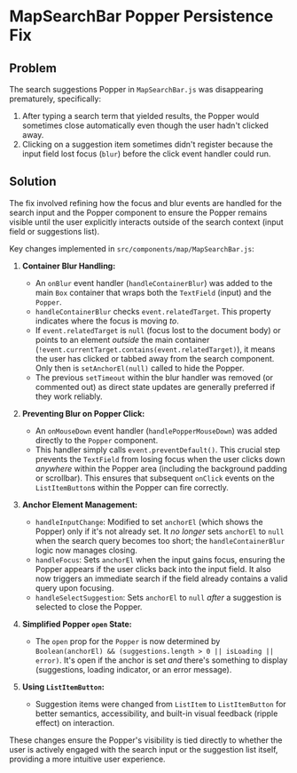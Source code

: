 # MapSearchBar Popper Persistence Fix

## Problem

The search suggestions Popper in `MapSearchBar.js` was disappearing prematurely, specifically:
1.  After typing a search term that yielded results, the Popper would sometimes close automatically even though the user hadn't clicked away.
2.  Clicking on a suggestion item sometimes didn't register because the input field lost focus (`blur`) before the click event handler could run.

## Solution

The fix involved refining how the focus and blur events are handled for the search input and the Popper component to ensure the Popper remains visible until the user explicitly interacts outside of the search context (input field or suggestions list).

Key changes implemented in `src/components/map/MapSearchBar.js`:

1.  **Container Blur Handling:**
    *   An `onBlur` event handler (`handleContainerBlur`) was added to the main `Box` container that wraps both the `TextField` (input) and the `Popper`.
    *   `handleContainerBlur` checks `event.relatedTarget`. This property indicates where the focus is moving *to*.
    *   If `event.relatedTarget` is `null` (focus lost to the document body) or points to an element *outside* the main container (`!event.currentTarget.contains(event.relatedTarget)`), it means the user has clicked or tabbed away from the search component. Only then is `setAnchorEl(null)` called to hide the Popper.
    *   The previous `setTimeout` within the blur handler was removed (or commented out) as direct state updates are generally preferred if they work reliably.

2.  **Preventing Blur on Popper Click:**
    *   An `onMouseDown` event handler (`handlePopperMouseDown`) was added directly to the `Popper` component.
    *   This handler simply calls `event.preventDefault()`. This crucial step prevents the `TextField` from losing focus when the user clicks down *anywhere* within the Popper area (including the background padding or scrollbar). This ensures that subsequent `onClick` events on the `ListItemButton`s within the Popper can fire correctly.

3.  **Anchor Element Management:**
    *   `handleInputChange`: Modified to set `anchorEl` (which shows the Popper) only if it's not already set. It *no longer* sets `anchorEl` to `null` when the search query becomes too short; the `handleContainerBlur` logic now manages closing.
    *   `handleFocus`: Sets `anchorEl` when the input gains focus, ensuring the Popper appears if the user clicks back into the input field. It also now triggers an immediate search if the field already contains a valid query upon focusing.
    *   `handleSelectSuggestion`: Sets `anchorEl` to `null` *after* a suggestion is selected to close the Popper.

4.  **Simplified Popper `open` State:**
    *   The `open` prop for the `Popper` is now determined by `Boolean(anchorEl) && (suggestions.length > 0 || isLoading || error)`. It's open if the anchor is set *and* there's something to display (suggestions, loading indicator, or an error message).

5.  **Using `ListItemButton`:**
    *   Suggestion items were changed from `ListItem` to `ListItemButton` for better semantics, accessibility, and built-in visual feedback (ripple effect) on interaction.

These changes ensure the Popper's visibility is tied directly to whether the user is actively engaged with the search input or the suggestion list itself, providing a more intuitive user experience. 